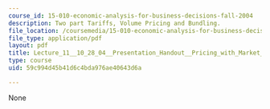 ```yaml
---
course_id: 15-010-economic-analysis-for-business-decisions-fall-2004
description: Two part Tariffs, Volume Pricing and Bundling.
file_location: /coursemedia/15-010-economic-analysis-for-business-decisions-fall-2004/59c994d45b41d6c4bda976ae40643d6a_Lecture_11__10_28_04__Presentation_Handout__Pricing_with_Market_Power_II.pdf
file_type: application/pdf
layout: pdf
title: Lecture_11__10_28_04__Presentation_Handout__Pricing_with_Market_Power_II.pdf
type: course
uid: 59c994d45b41d6c4bda976ae40643d6a

---
```

None